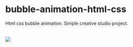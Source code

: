 # bubble-animation-html-css
Html css bubble animation. Simple creative studio project.
<br><br><br>
<a href="https://beytullahtoprak.com"><img src="https://i.hizliresim.com/qu4x9xo.png" ></a>
